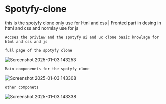 # Spotyfy-clone
 this is the spotyfy clone only use for html and css  | Fronted part in desing in html and css and normlay use for js 
```
Accses the priview and the spotyfy ui and ux clone basic knowlage for html and css and js
```
```
full page of the spotyfy clone
```
![Screenshot 2025-01-03 143253](https://github.com/user-attachments/assets/68ae0bac-fb38-4a1a-9b6b-b277c7636d5e)
```
Main componenets for the spotyfy clone
```
![Screenshot 2025-01-03 143308](https://github.com/user-attachments/assets/7657f5a5-3165-4012-9109-a35fe305f7e8)
```
other componets
```
![Screenshot 2025-01-03 143338](https://github.com/user-attachments/assets/ace3fe67-fce1-4c49-a17d-2c23ad4d36a9)

